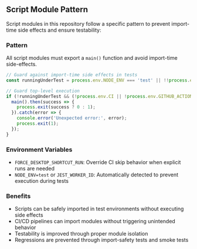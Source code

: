 ## Script Module Pattern

Script modules in this repository follow a specific pattern to prevent import-time side effects and ensure testability:

### Pattern
All script modules must export a `main()` function and avoid import-time side-effects.

```javascript
// Guard against import-time side effects in tests
const runningUnderTest = process.env.NODE_ENV === 'test' || !!process.env.JEST_WORKER_ID;

// Guard top-level execution
if (!runningUnderTest && (!process.env.CI || !process.env.GITHUB_ACTIONS || process.env.FORCE_DESKTOP_SHORTCUT_RUN)) {
  main().then(success => {
    process.exit(success ? 0 : 1);
  }).catch(error => {
    console.error('Unexpected error:', error);
    process.exit(1);
  });
}
```

### Environment Variables
- `FORCE_DESKTOP_SHORTCUT_RUN`: Override CI skip behavior when explicit runs are needed
- `NODE_ENV=test` or `JEST_WORKER_ID`: Automatically detected to prevent execution during tests

### Benefits
- Scripts can be safely imported in test environments without executing side effects
- CI/CD pipelines can import modules without triggering unintended behavior
- Testability is improved through proper module isolation
- Regressions are prevented through import-safety tests and smoke tests